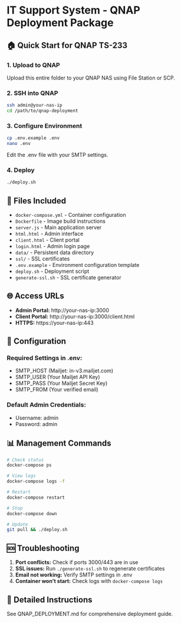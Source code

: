 # IT Support System - QNAP Deployment Package

## 🏠 Quick Start for QNAP TS-233

### 1. Upload to QNAP
Upload this entire folder to your QNAP NAS using File Station or SCP.

### 2. SSH into QNAP
```bash
ssh admin@your-nas-ip
cd /path/to/qnap-deployment
```

### 3. Configure Environment
```bash
cp .env.example .env
nano .env
```
Edit the .env file with your SMTP settings.

### 4. Deploy
```bash
./deploy.sh
```

## 📁 Files Included

- `docker-compose.yml` - Container configuration
- `Dockerfile` - Image build instructions  
- `server.js` - Main application server
- `html.html` - Admin interface
- `client.html` - Client portal
- `login.html` - Admin login page
- `data/` - Persistent data directory
- `ssl/` - SSL certificates
- `.env.example` - Environment configuration template
- `deploy.sh` - Deployment script
- `generate-ssl.sh` - SSL certificate generator

## 🌐 Access URLs

- **Admin Portal:** http://your-nas-ip:3000
- **Client Portal:** http://your-nas-ip:3000/client.html
- **HTTPS:** https://your-nas-ip:443

## 🔧 Configuration

### Required Settings in .env:
- SMTP_HOST (Mailjet: in-v3.mailjet.com)
- SMTP_USER (Your Mailjet API Key)
- SMTP_PASS (Your Mailjet Secret Key)
- SMTP_FROM (Your verified email)

### Default Admin Credentials:
- Username: admin
- Password: admin

## 📊 Management Commands

```bash
# Check status
docker-compose ps

# View logs
docker-compose logs -f

# Restart
docker-compose restart

# Stop
docker-compose down

# Update
git pull && ./deploy.sh
```

## 🆘 Troubleshooting

1. **Port conflicts:** Check if ports 3000/443 are in use
2. **SSL issues:** Run `./generate-ssl.sh` to regenerate certificates
3. **Email not working:** Verify SMTP settings in .env
4. **Container won't start:** Check logs with `docker-compose logs`

## 📖 Detailed Instructions

See QNAP_DEPLOYMENT.md for comprehensive deployment guide.
